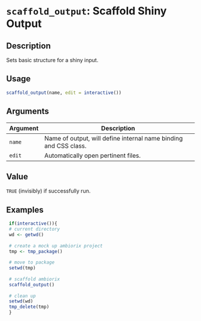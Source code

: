 # `scaffold_output`: Scaffold Shiny Output

## Description


 Sets basic structure for a shiny input.


## Usage

```r
scaffold_output(name, edit = interactive())
```


## Arguments

Argument      |Description
------------- |----------------
```name```     |     Name of output, will define internal name binding and CSS class.
```edit```     |     Automatically open pertinent files.

## Value


 `TRUE` (invisibly) if successfully run.


## Examples

```r 
 if(interactive()){
 # current directory
 wd <- getwd()
 
 # create a mock up ambiorix project
 tmp <- tmp_package()
 
 # move to package
 setwd(tmp)
 
 # scaffold ambiorix
 scaffold_output()
 
 # clean up
 setwd(wd)
 tmp_delete(tmp)
 }
 
 ``` 

